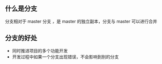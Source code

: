 
## 什么是分支

分支相对于 master 分支 ，是 master 的独立副本，分支与 master 可以进行合并

## 分支的好处

- 同时推进项目的多个功能开发
- 开发过程中如果一个分支出现错误，不会影响到别的分支
